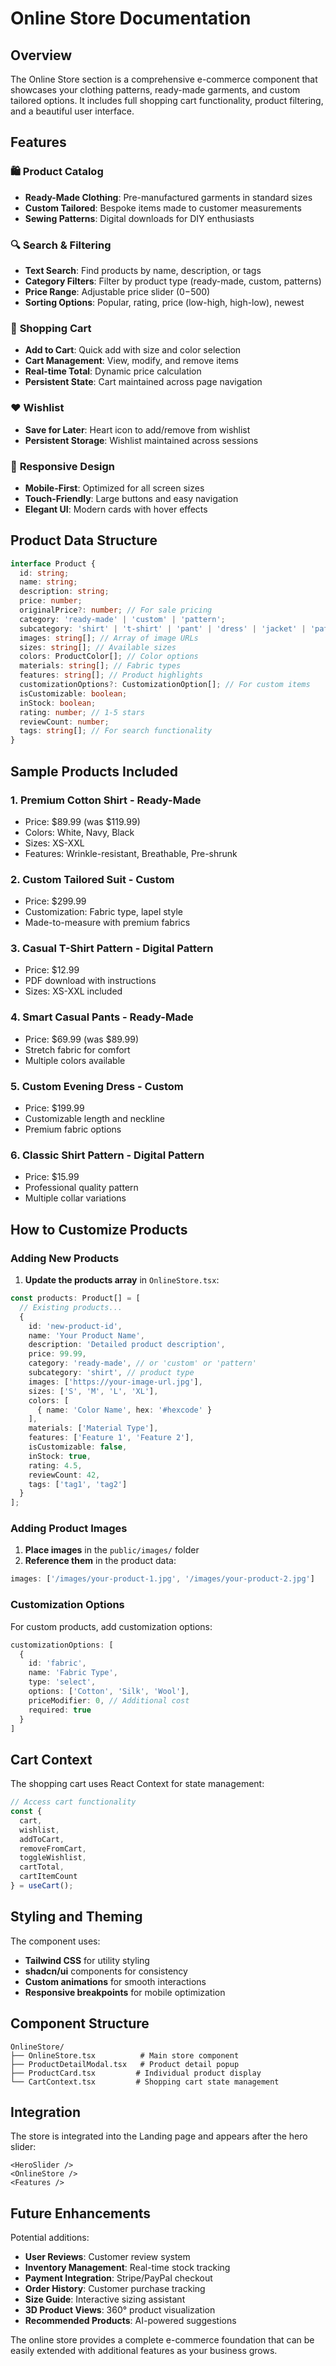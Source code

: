 # Online Store Documentation

## Overview

The Online Store section is a comprehensive e-commerce component that showcases your clothing patterns, ready-made garments, and custom tailored options. It includes full shopping cart functionality, product filtering, and a beautiful user interface.

## Features

### 🛍️ **Product Catalog**
- **Ready-Made Clothing**: Pre-manufactured garments in standard sizes
- **Custom Tailored**: Bespoke items made to customer measurements
- **Sewing Patterns**: Digital downloads for DIY enthusiasts

### 🔍 **Search & Filtering**
- **Text Search**: Find products by name, description, or tags
- **Category Filters**: Filter by product type (ready-made, custom, patterns)
- **Price Range**: Adjustable price slider ($0-$500)
- **Sorting Options**: Popular, rating, price (low-high, high-low), newest

### 🛒 **Shopping Cart**
- **Add to Cart**: Quick add with size and color selection
- **Cart Management**: View, modify, and remove items
- **Real-time Total**: Dynamic price calculation
- **Persistent State**: Cart maintained across page navigation

### ❤️ **Wishlist**
- **Save for Later**: Heart icon to add/remove from wishlist
- **Persistent Storage**: Wishlist maintained across sessions

### 📱 **Responsive Design**
- **Mobile-First**: Optimized for all screen sizes
- **Touch-Friendly**: Large buttons and easy navigation
- **Elegant UI**: Modern cards with hover effects

## Product Data Structure

```typescript
interface Product {
  id: string;
  name: string;
  description: string;
  price: number;
  originalPrice?: number; // For sale pricing
  category: 'ready-made' | 'custom' | 'pattern';
  subcategory: 'shirt' | 't-shirt' | 'pant' | 'dress' | 'jacket' | 'pattern';
  images: string[]; // Array of image URLs
  sizes: string[]; // Available sizes
  colors: ProductColor[]; // Color options
  materials: string[]; // Fabric types
  features: string[]; // Product highlights
  customizationOptions?: CustomizationOption[]; // For custom items
  isCustomizable: boolean;
  inStock: boolean;
  rating: number; // 1-5 stars
  reviewCount: number;
  tags: string[]; // For search functionality
}
```

## Sample Products Included

### 1. **Premium Cotton Shirt** - Ready-Made
- Price: $89.99 (was $119.99)
- Colors: White, Navy, Black
- Sizes: XS-XXL
- Features: Wrinkle-resistant, Breathable, Pre-shrunk

### 2. **Custom Tailored Suit** - Custom
- Price: $299.99
- Customization: Fabric type, lapel style
- Made-to-measure with premium fabrics

### 3. **Casual T-Shirt Pattern** - Digital Pattern
- Price: $12.99
- PDF download with instructions
- Sizes: XS-XXL included

### 4. **Smart Casual Pants** - Ready-Made
- Price: $69.99 (was $89.99)
- Stretch fabric for comfort
- Multiple colors available

### 5. **Custom Evening Dress** - Custom
- Price: $199.99
- Customizable length and neckline
- Premium fabric options

### 6. **Classic Shirt Pattern** - Digital Pattern
- Price: $15.99
- Professional quality pattern
- Multiple collar variations

## How to Customize Products

### Adding New Products

1. **Update the products array** in `OnlineStore.tsx`:

```typescript
const products: Product[] = [
  // Existing products...
  {
    id: 'new-product-id',
    name: 'Your Product Name',
    description: 'Detailed product description',
    price: 99.99,
    category: 'ready-made', // or 'custom' or 'pattern'
    subcategory: 'shirt', // product type
    images: ['https://your-image-url.jpg'],
    sizes: ['S', 'M', 'L', 'XL'],
    colors: [
      { name: 'Color Name', hex: '#hexcode' }
    ],
    materials: ['Material Type'],
    features: ['Feature 1', 'Feature 2'],
    isCustomizable: false,
    inStock: true,
    rating: 4.5,
    reviewCount: 42,
    tags: ['tag1', 'tag2']
  }
];
```

### Adding Product Images

1. **Place images** in the `public/images/` folder
2. **Reference them** in the product data:
```typescript
images: ['/images/your-product-1.jpg', '/images/your-product-2.jpg']
```

### Customization Options

For custom products, add customization options:

```typescript
customizationOptions: [
  {
    id: 'fabric',
    name: 'Fabric Type',
    type: 'select',
    options: ['Cotton', 'Silk', 'Wool'],
    priceModifier: 0, // Additional cost
    required: true
  }
]
```

## Cart Context

The shopping cart uses React Context for state management:

```typescript
// Access cart functionality
const { 
  cart, 
  wishlist, 
  addToCart, 
  removeFromCart, 
  toggleWishlist, 
  cartTotal, 
  cartItemCount 
} = useCart();
```

## Styling and Theming

The component uses:
- **Tailwind CSS** for utility styling
- **shadcn/ui** components for consistency
- **Custom animations** for smooth interactions
- **Responsive breakpoints** for mobile optimization

## Component Structure

```
OnlineStore/
├── OnlineStore.tsx          # Main store component
├── ProductDetailModal.tsx   # Product detail popup
├── ProductCard.tsx         # Individual product display
└── CartContext.tsx         # Shopping cart state management
```

## Integration

The store is integrated into the Landing page and appears after the hero slider:

```tsx
<HeroSlider />
<OnlineStore />
<Features />
```

## Future Enhancements

Potential additions:
- **User Reviews**: Customer review system
- **Inventory Management**: Real-time stock tracking
- **Payment Integration**: Stripe/PayPal checkout
- **Order History**: Customer purchase tracking
- **Size Guide**: Interactive sizing assistant
- **3D Product Views**: 360° product visualization
- **Recommended Products**: AI-powered suggestions

The online store provides a complete e-commerce foundation that can be easily extended with additional features as your business grows.